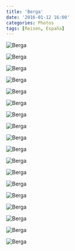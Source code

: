 ```yaml
---
title: 'Berga'
date: '2016-01-12 16:00'
categories: Photos
tags: [Reisen, España]
---
```


<div class='preview'><img src='{{urls.media}}/BergaOK.jpg' alt='Berga'></div>

<a id='6a9627023cb20e6a416e590c9323f007-800'></a>![Berga]({{urls.media}}/6a9627023cb20e6a416e590c9323f007-800.jpg 'Отделение полиции отделано весельньким панно')

<a id='346536a2ec3d3ff081e74ea0687f0258-800'></a>![Berga]({{urls.media}}/346536a2ec3d3ff081e74ea0687f0258-800.jpg 'Дама червей')

<a id='8258f3e978aaade103457574c30060c8-800'></a>![Berga]({{urls.media}}/8258f3e978aaade103457574c30060c8-800.jpg 'Дом')

<a id='cd88e6489bd4ad449aaed3e797c0b6a9-800'></a>![Berga]({{urls.media}}/cd88e6489bd4ad449aaed3e797c0b6a9-800.jpg 'Традиционный собор')

<a id='2f8c5d216d9ff347ab26607823e2b70e-800'></a>![Berga]({{urls.media}}/2f8c5d216d9ff347ab26607823e2b70e-800.jpg 'Здесь живет барабанщик')

<a id='05cebc291263c31ad098e863bc3cb804-800'></a>![Berga]({{urls.media}}/05cebc291263c31ad098e863bc3cb804-800.jpg 'Муниципалитет')

<a id='e4414b71478d428f8778c70786a124e7-800'></a>![Berga]({{urls.media}}/e4414b71478d428f8778c70786a124e7-800.jpg 'Платановая аллея')

<a id='136494538fdbdf5d27af0566f1c9453b-800'></a>![Berga]({{urls.media}}/136494538fdbdf5d27af0566f1c9453b-800.jpg 'Питьевой фонтанчик на центральной аллее')

<a id='e9342d654ea886e3b5414173431ebc28-800'></a>![Berga]({{urls.media}}/e9342d654ea886e3b5414173431ebc28-800.jpg 'Мечта Собянина')

<a id='0df735e2747589643024f35259d0e563-800'></a>![Berga]({{urls.media}}/0df735e2747589643024f35259d0e563-800.jpg 'Тупичок')

<a id='c05f479be86311f2249764473dbdd69d-800'></a>![Berga]({{urls.media}}/c05f479be86311f2249764473dbdd69d-800.jpg 'Двери')

<a id='1819f6f6fd98897d80fc457e47a35e55-800'></a>![Berga]({{urls.media}}/1819f6f6fd98897d80fc457e47a35e55-800.jpg 'На верхних этажах располагается то ли мельница, то ли ГЭС')

<a id='fa36a96ea1819fac86887fccfd65a4a4-800'></a>![Berga]({{urls.media}}/fa36a96ea1819fac86887fccfd65a4a4-800.jpg 'Мальчик, вытаскивающий занозу (оригинал)')

<a id='09c25496187676ae3af6e53cb0de1b9e-800'></a>![Berga]({{urls.media}}/09c25496187676ae3af6e53cb0de1b9e-800.jpg 'В пивной «Мюнхен» наливают кока-колу')

<a id='e0efe1a43c122bef0e7acb72c23c6644-800'></a>![Berga]({{urls.media}}/e0efe1a43c122bef0e7acb72c23c6644-800.jpg 'Табличка')

<a id='7becc4c1879473881e4fbd74bb3bbdf4-800'></a>![Berga]({{urls.media}}/7becc4c1879473881e4fbd74bb3bbdf4-800.jpg 'Еще табличка')

<a id='66045b4d9d21537b419acbb0ee1c1887-800'></a>![Berga]({{urls.media}}/66045b4d9d21537b419acbb0ee1c1887-800.jpg 'Улица свободного программного обеспечения')

